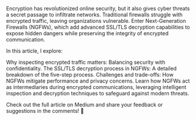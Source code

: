 Encryption has revolutionized online security, but it also gives cyber threats a secret passage to infiltrate networks. Traditional firewalls struggle with encrypted traffic, leaving organizations vulnerable. Enter Next-Generation Firewalls (NGFWs), which add advanced SSL/TLS decryption capabilities to expose hidden dangers while preserving the integrity of encrypted communication.

In this article, I explore:

Why inspecting encrypted traffic matters: Balancing security with confidentiality.
The SSL/TLS decryption process in NGFWs: A detailed breakdown of the five-step process.
Challenges and trade-offs: How NGFWs mitigate performance and privacy concerns.
Learn how NGFWs act as intermediaries during encrypted communications, leveraging intelligent inspection and decryption techniques to safeguard against modern threats.

Check out the full article on Medium and share your feedback or suggestions in the comments! 🚀